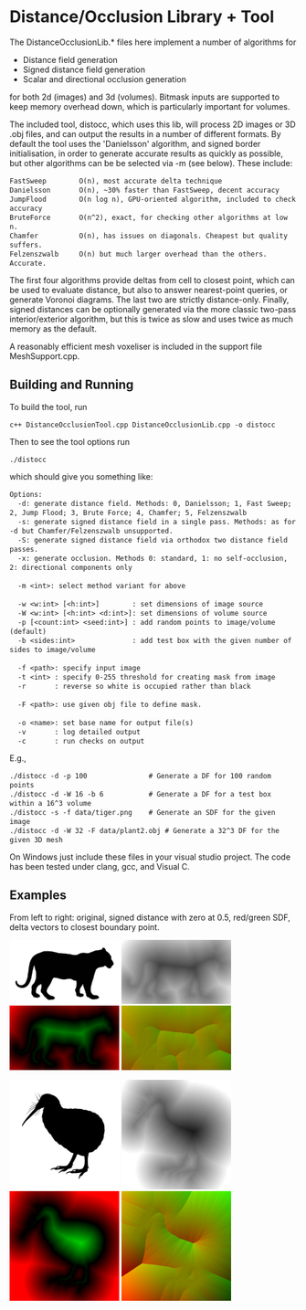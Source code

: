 Distance/Occlusion Library + Tool
===============

The DistanceOcclusionLib.* files here implement a number of algorithms for

* Distance field generation
* Signed distance field generation
* Scalar and directional occlusion generation

for both 2d (images) and 3d (volumes). Bitmask inputs are supported to keep
memory overhead down, which is particularly important for volumes.

The included tool, distocc, which uses this lib, will process 2D images or 3D
.obj files, and can output the results in a number of different formats. By
default the tool uses the 'Danielsson' algorithm, and signed border
initialisation, in order to generate accurate results as quickly as possible,
but other algorithms can be be selected via -m (see below). These include:

    FastSweep        O(n), most accurate delta technique
    Danielsson       O(n), ~30% faster than FastSweep, decent accuracy
    JumpFlood        O(n log n), GPU-oriented algorithm, included to check accuracy
    BruteForce       O(n^2), exact, for checking other algorithms at low n.
    Chamfer          O(n), has issues on diagonals. Cheapest but quality suffers.
    Felzenszwalb     O(n) but much larger overhead than the others. Accurate.

The first four algorithms provide deltas from cell to closest point, which can
be used to evaluate distance, but also to answer nearest-point queries, or
generate Voronoi diagrams. The last two are strictly distance-only. Finally,
signed distances can be optionally generated via the more classic two-pass
interior/exterior algorithm, but this is twice as slow and uses twice as much
memory as the default.

A reasonably efficient mesh voxeliser is included in the support file
MeshSupport.cpp.


Building and Running
--------------------

To build the tool, run

    c++ DistanceOcclusionTool.cpp DistanceOcclusionLib.cpp -o distocc

Then to see the tool options run

    ./distocc

which should give you something like:

    Options:
      -d: generate distance field. Methods: 0, Danielsson; 1, Fast Sweep; 2, Jump Flood; 3, Brute Force; 4, Chamfer; 5, Felzenszwalb
      -s: generate signed distance field in a single pass. Methods: as for -d but Chamfer/Felzenszwalb unsupported.
      -S: generate signed distance field via orthodox two distance field passes.
      -x: generate occlusion. Methods 0: standard, 1: no self-occlusion, 2: directional components only

      -m <int>: select method variant for above

      -w <w:int> [<h:int>]        : set dimensions of image source
      -W <w:int> [<h:int> <d:int>]: set dimensions of volume source
      -p [<count:int> <seed:int>] : add random points to image/volume (default)
      -b <sides:int>              : add test box with the given number of sides to image/volume

      -f <path>: specify input image
      -t <int> : specify 0-255 threshold for creating mask from image
      -r       : reverse so white is occupied rather than black

      -F <path>: use given obj file to define mask.

      -o <name>: set base name for output file(s)
      -v       : log detailed output
      -c       : run checks on output

E.g.,

    ./distocc -d -p 100               # Generate a DF for 100 random points
    ./distocc -d -W 16 -b 6           # Generate a DF for a test box within a 16^3 volume
    ./distocc -s -f data/tiger.png    # Generate an SDF for the given image
    ./distocc -d -W 32 -F data/plant2.obj # Generate a 32^3 DF for the given 3D mesh

On Windows just include these files in your visual studio project. The code has
been tested under clang, gcc, and Visual C.


Examples
--------

From left to right: original, signed distance with zero at 0.5,
red/green SDF, delta vectors to closest boundary point.

<a href="data/tiger.png"            ><img src="data/tiger.png"             width="192"/></a>
<a href="images/tiger-sdf.png"      ><img src="images/tiger-sdf.png"       width="192"/></a>
<a href="images/tiger-sdf-rg.png"   ><img src="images/tiger-sdf-rg.png"    width="192"/></a>
<a href="images/tiger-sdf-delta.png"><img src="images/tiger-sdf-delta.png" width="192"/></a>

<a href="data/kiwi.png"             ><img src="data/kiwi.png"              width="192"/></a>
<a href="images/kiwi-sdf.png"       ><img src="images/kiwi-sdf.png"        width="192"/></a>
<a href="images/kiwi-sdf-rg.png"    ><img src="images/kiwi-sdf-rg.png"     width="192"/></a>
<a href="images/kiwi-sdf-delta.png" ><img src="images/kiwi-sdf-delta.png"  width="192"/></a>
